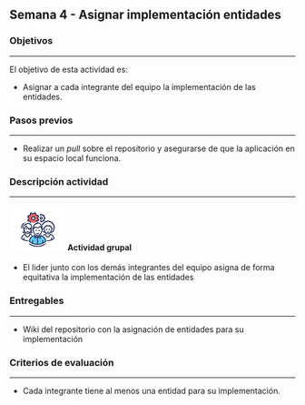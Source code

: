 ## Semana 4 - Asignar implementación entidades

### Objetivos

---

El objetivo de esta actividad es:

- Asignar a cada integrante del equipo la implementación de las entidades.

### Pasos previos

---

- Realizar un _pull_ sobre el repositorio y asegurarse de que la aplicación en su espacio local funciona.

### Descripción actividad

---

#### ![](./../../assets/images/grupo.png) Actividad grupal

- El lider junto con los demás integrantes del equipo asigna de forma equitativa la implementación de las entidades


### Entregables

---

- Wiki del repositorio con la asignación de entidades para su implementación

### Criterios de evaluación

---

- Cada integrante tiene al menos una entidad para su implementación.
